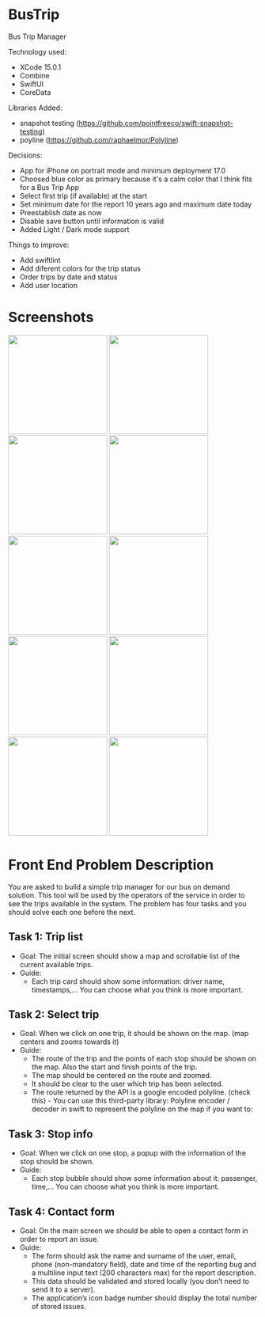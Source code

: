 # BusTrip
Bus Trip Manager

Technology used: 
- XCode 15.0.1
- Combine
- SwiftUI
- CoreData

Libraries Added:
- snapshot testing (https://github.com/pointfreeco/swift-snapshot-testing)
- poyline (https://github.com/raphaelmor/Polyline)

Decisions:
- App for iPhone on portrait mode and minimum deployment 17.0
- Choosed blue color as primary because it's a calm color that I think fits for a Bus Trip App
- Select first trip (if available) at the start
- Set minimum date for the report 10 years ago and maximum date today
- Preestablish date as now
- Disable save button until information is valid
- Added Light / Dark mode support

Things to improve:
- Add swiftlint
- Add diferent colors for the trip status
- Order trips by date and status
- Add user location

# Screenshots
<img src="https://github.com/xramos/BusTrip/assets/1492227/7a29aad1-ce9e-4191-af52-1281bb7fc05c" width="200" />
<img src="https://github.com/xramos/BusTrip/assets/1492227/4bed7010-f941-47d3-83bf-ce8bcf24021e" width="200" />
<img src="https://github.com/xramos/BusTrip/assets/1492227/1288dc14-8e2e-4f7d-9677-0b9d7e8a2560" width="200" />
<img src="https://github.com/xramos/BusTrip/assets/1492227/1fc7dd22-9ce5-4e6a-b17e-a43a0ed54910" width="200" />
<img src="https://github.com/xramos/BusTrip/assets/1492227/554ded2d-1ac8-4df5-be5e-0aa418f7db6a" width="200" />
<img src="https://github.com/xramos/BusTrip/assets/1492227/298690fb-a405-466d-88d2-1d9a97345639" width="200" />
<img src="https://github.com/xramos/BusTrip/assets/1492227/9bf1667b-b43d-47ee-8905-3552527485f2" width="200" />
<img src="https://github.com/xramos/BusTrip/assets/1492227/e93bdd3f-322e-4662-9f42-271bc02731cb" width="200" />
<img src="https://github.com/xramos/BusTrip/assets/1492227/b71285a6-d419-4211-98f5-d22928446fe6" width="200" />
<img src="https://github.com/xramos/BusTrip/assets/1492227/25f82887-a539-4a1e-abdc-931a979c8edc" width="200" />

# Front End Problem Description
You are asked to build a simple trip manager for our bus on demand solution. This tool will be used by the operators of the service in order to see the trips available in the system. The problem has four tasks and you should solve each one before the next.

## Task 1: Trip list
- Goal:
The initial screen should show a map and scrollable list of the current available trips.
- Guide:
  - Each trip card should show some information: driver name, timestamps,... You can choose what you think is more important.

## Task 2: Select trip
- Goal:
When we click on one trip, it should be shown on the map. (map centers and zooms towards it)
- Guide:
  - The route of the trip and the points of each stop should be shown on the map.
Also the start and finish points of the trip.
  - The map should be centered on the route and zoomed.
  - It should be clear to the user which trip has been selected.
  - The route returned by the API is a google encoded polyline. (check this) - You can
use this third-party library: Polyline encoder / decoder in swift to represent the polyline on the map if you want to:

## Task 3: Stop info
- Goal:
When we click on one stop, a popup with the information of the stop should be shown.
- Guide:
  - Each stop bubble should show some information about it: passenger, time,...
You can choose what you think is more important.

## Task 4: Contact form
- Goal:
On the main screen we should be able to open a contact form in order to report an issue.
- Guide:
  - The form should ask the name and surname of the user, email, phone
(non-mandatory field), date and time of the reporting bug and a multiline input text (200 characters max) for the report description.
  - This data should be validated and stored locally (you don’t need to send it to a server).
  - The application’s icon badge number should display the total number of stored issues.
